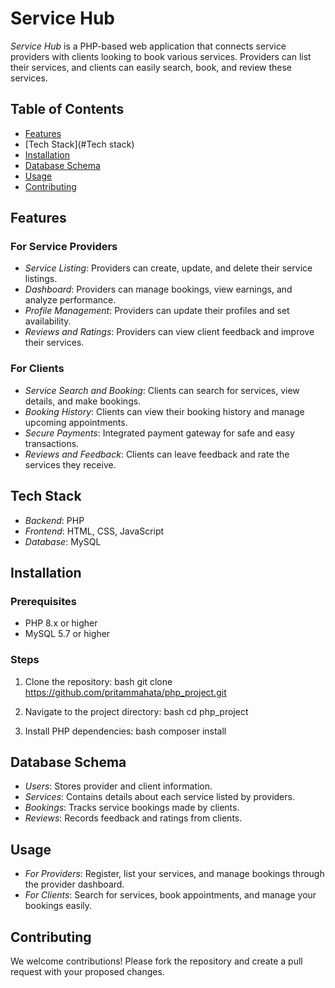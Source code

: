 # Service Hub

*Service Hub* is a PHP-based web application that connects service providers with clients looking to book various services. Providers can list their services, and clients can easily search, book, and review these services.

## Table of Contents
- [Features](#features)
- [Tech Stack](#Tech stack)
- [Installation](#installation)
- [Database Schema](#database-schema)
- [Usage](#usage)
- [Contributing](#contributing)

## Features

### For Service Providers
- *Service Listing*: Providers can create, update, and delete their service listings.
- *Dashboard*: Providers can manage bookings, view earnings, and analyze performance.
- *Profile Management*: Providers can update their profiles and set availability.
- *Reviews and Ratings*: Providers can view client feedback and improve their services.

### For Clients
- *Service Search and Booking*: Clients can search for services, view details, and make bookings.
- *Booking History*: Clients can view their booking history and manage upcoming appointments.
- *Secure Payments*: Integrated payment gateway for safe and easy transactions.
- *Reviews and Feedback*: Clients can leave feedback and rate the services they receive.

## Tech Stack
- *Backend*: PHP
- *Frontend*: HTML, CSS, JavaScript
- *Database*: MySQL

## Installation

### Prerequisites
- PHP 8.x or higher
- MySQL 5.7 or higher

### Steps
1. Clone the repository:
    bash
    git clone https://github.com/pritammahata/php_project.git
    
2. Navigate to the project directory:
    bash
    cd php_project
    
3. Install PHP dependencies:
    bash
    composer install
    

## Database Schema
- *Users*: Stores provider and client information.
- *Services*: Contains details about each service listed by providers.
- *Bookings*: Tracks service bookings made by clients.
- *Reviews*: Records feedback and ratings from clients.

## Usage
- *For Providers*: Register, list your services, and manage bookings through the provider dashboard.
- *For Clients*: Search for services, book appointments, and manage your bookings easily.

## Contributing
We welcome contributions! Please fork the repository and create a pull request with your proposed changes.